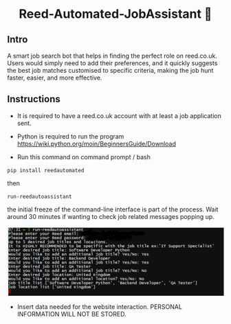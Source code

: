 

 <div align="center">

 # Reed-Automated-JobAssistant 🤖

</div>

## Intro

A smart job search bot that helps in finding the perfect role on reed.co.uk. Users would simply need to add their preferences, and it quickly suggests the best job matches customised to specific criteria, making the job hunt faster, easier, and more effective.

## Instructions 

* It is required to have a reed.co.uk account with at least a job application sent.

* Python is required to run the program https://wiki.python.org/moin/BeginnersGuide/Download

* Run this command on command prompt / bash 

```
pip install reedautomated
```
then

```
run-reedautoassistant
```

the initial freeze of the  command-line interface is part of the process. Wait around 30 minutes if wanting to check job related messages popping up.

![Alt text](https://github.com/andrewisoko/Reed-Automated-JobAssistant/blob/main/images/Command-line%20example.png)


* Insert data needed for the website interaction. PERSONAL INFORMATION WILL NOT BE STORED.

